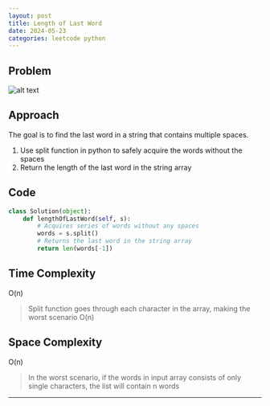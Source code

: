 ```yaml
---
layout: post
title: Length of Last Word 
date: 2024-05-23
categories: leetcode python
---
```

## Problem
![alt text](/blog/public/img/LengthofLastWord.png)

## Approach
The goal is to find the last word in a string that contains multiple spaces.

1. Use split function in python to safely acquire the words without the spaces
2. Return the length of the last word in the string array

## Code
```python
class Solution(object):
    def lengthOfLastWord(self, s):
        # Acquires series of words without any spaces
        words = s.split()
        # Returns the last word in the string array
        return len(words[-1])
```
## Time Complexity
O(n)
> Split function goes through each character in the array, making the worst scenario O(n)

## Space Complexity
O(n)
> In the worst scenario, if the words in input array consists of only single characters, the list will contain n words  

---
